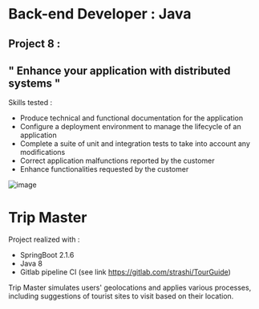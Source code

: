 # Back-end Developer : Java

## Project 8 :

## " Enhance your application with distributed systems "

Skills tested :
- Produce technical and functional documentation for the application
- Configure a deployment environment to manage the lifecycle of an application
- Complete a suite of unit and integration tests to take into account any modifications
- Correct application malfunctions reported by the customer
- Enhance functionalities requested by the customer

![image](https://github.com/strashi/Project-8-Enhance-your-application-with-distributed-distributed-systems/assets/94161747/63b64d4c-ae66-4598-9623-cd266e8ca46a)



# Trip Master

Project realized with :
- SpringBoot 2.1.6
- Java 8
- Gitlab pipeline CI (see link https://gitlab.com/strashi/TourGuide)
  
Trip Master simulates users' geolocations and applies various processes, including suggestions of tourist sites to visit based on their location.
